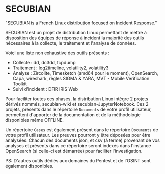 # SECUBIAN 

"SECUBIAN is a French Linux distribution focused on Incident Response."

SECUBIAN est un projet de distribution Linux permettant de mettre à disposition des équipes de réponse à incident la majorité des outils nécessaires à la collecte, le traitement et l'analyse de données.

Voici une liste non exhaustive des outils présents : 
- Collecte : dd, dc3dd, tcpdump
- Traitement : log2timeline, volatility2, volatility3
- Analyse : Zircolite, Timesketch (amd64 pour le moment), OpenSearch, Capa, wireshark, règles SIGMA & YARA, MVT - Mobile Verification Toolkit
- Suivi d'incident : DFIR IRIS Web

Pour faciliter toutes ces phases, la distribution Linux intègre 2 projets dérivés nommés, secubian-wiki et secubian-JupyterNotebook. Ces 2 projets, présents dans le répertoire ```Documents``` de votre profil utilisateur, permettent d'apporter de la documentation et de la méthodologie disponibles même OFFLINE.

Un répertoire ```Cases``` est également présent dans le répertoire ```Documents``` de votre profil utilisateur. Les preuves pourront y être déposées pour être analysées. Chacun des documents json, et csv (à terme) provenant de vos analyses et présents dans ce répertoire seront indexés dans l'instance OpenSearch (si celle-ci est démarrée) pour faciliter l'investigation.

PS: D'autres outils dédiés aux domaines du Pentest et de l'OSINT sont également disponibles.
